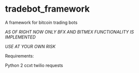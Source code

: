 # tradebot_framework
A framework for bitcoin trading bots

*AS OF RIGHT NOW ONLY BFX AND BITMEX FUNCTIONALITY IS IMPLEMENTED*

*USE AT YOUR OWN RISK*

Requirements:

Python 2
ccxt
twilio
requests
